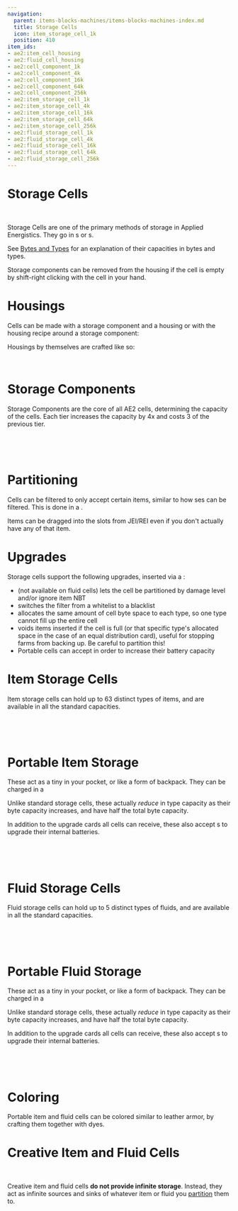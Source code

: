```yaml
---
navigation:
  parent: items-blocks-machines/items-blocks-machines-index.md
  title: Storage Cells
  icon: item_storage_cell_1k
  position: 410
item_ids:
- ae2:item_cell_housing
- ae2:fluid_cell_housing
- ae2:cell_component_1k
- ae2:cell_component_4k
- ae2:cell_component_16k
- ae2:cell_component_64k
- ae2:cell_component_256k
- ae2:item_storage_cell_1k
- ae2:item_storage_cell_4k
- ae2:item_storage_cell_16k
- ae2:item_storage_cell_64k
- ae2:item_storage_cell_256k
- ae2:fluid_storage_cell_1k
- ae2:fluid_storage_cell_4k
- ae2:fluid_storage_cell_16k
- ae2:fluid_storage_cell_64k
- ae2:fluid_storage_cell_256k
---
```

# Storage Cells

<ItemImage id="item_storage_cell_1k" scale="4" />   <ItemImage id="fluid_storage_cell_16k" scale="4" />

Storage Cells are one of the primary methods of storage in Applied Energistics. They go in <ItemLink id="drive" />s
or <ItemLink id="chest" />s.

See [Bytes and Types](../ae2-mechanics/bytes-and-types.md) for an explanation of their capacities in bytes and types.

Storage components can be removed from the housing if the cell is empty by shift-right clicking with the cell in your hand.

# Housings

Cells can be made with a storage component and a housing or with the housing recipe around a storage component:

<Recipe id="network/cells/item_storage_cell_1k_storage" />
<Recipe id="network/cells/item_storage_cell_1k" />

Housings by themselves are crafted like so:

<RecipeFor id="item_cell_housing" />   <RecipeFor id="fluid_cell_housing" />

# Storage Components

Storage Components are the core of all AE2 cells, determining the capacity of the cells. Each tier increases the capacity
by 4x and costs 3 of the previous tier.

<RecipeFor id="cell_component_1k" />   <RecipeFor id="cell_component_4k" />   <RecipeFor id="cell_component_16k" />

<RecipeFor id="cell_component_64k" />   <RecipeFor id="cell_component_256k" />

# Partitioning

Cells can be filtered to only accept certain items, similar to how <ItemLink id="storage_bus" />ses can be filtered. This is
done in a <ItemLink id="cell_workbench" />.

Items can be dragged into the slots from JEI/REI even if you don't actually have any of that item.

# Upgrades

Storage cells support the following upgrades, inserted via a <ItemLink id="cell_workbench" />:

- <ItemLink id="fuzzy_card" /> (not available on fluid cells) lets the cell be partitioned by damage level and/or ignore item NBT
- <ItemLink id="inverter_card" /> switches the filter from a whitelist to a blacklist
- <ItemLink id="equal_distribution_card" /> allocates the same amount of cell byte space to each type, so one type cannot fill up the entire cell
- <ItemLink id="void_card" /> voids items inserted if the cell is full (or that specific type's allocated space in the
case of an equal distribution card), useful for stopping farms from backing up. Be careful to partition this!
- Portable cells can accept <ItemLink id="energy_card" /> in order to increase their battery capacity

# Item Storage Cells

Item storage cells can hold up to 63 distinct types of items, and are available in all the standard capacities.

<Recipe id="network/cells/item_storage_cell_1k_storage" />   <Recipe id="network/cells/item_storage_cell_4k_storage" />   <Recipe id="network/cells/item_storage_cell_16k_storage" />

<Recipe id="network/cells/item_storage_cell_64k_storage" />   <Recipe id="network/cells/item_storage_cell_256k_storage" />

# Portable Item Storage

These act as a tiny <ItemLink id="chest" /> in your pocket, or like a form of backpack. They can be charged in a <ItemLink id="charger" />

Unlike standard storage cells, these actually *reduce* in type capacity as their byte capacity increases, and have half the
total byte capacity.

In addition to the upgrade cards all cells can receive, these also accept <ItemLink id="energy_card" />s to upgrade their internal batteries.

<RecipeFor id="portable_item_cell_1k" />   <RecipeFor id="portable_item_cell_4k" />   <RecipeFor id="portable_item_cell_16k" />

<RecipeFor id="portable_item_cell_64k" />   <RecipeFor id="portable_item_cell_256k" />

# Fluid Storage Cells

Fluid storage cells can hold up to 5 distinct types of fluids, and are available in all the standard capacities.

<Recipe id="network/cells/fluid_storage_cell_1k_storage" />   <Recipe id="network/cells/fluid_storage_cell_4k_storage" />   <Recipe id="network/cells/fluid_storage_cell_16k_storage" />

<Recipe id="network/cells/fluid_storage_cell_64k_storage" />   <Recipe id="network/cells/fluid_storage_cell_256k_storage" />

# Portable Fluid Storage

These act as a tiny <ItemLink id="chest" /> in your pocket, or like a form of backpack. They can be charged in a <ItemLink id="charger" />

Unlike standard storage cells, these actually *reduce* in type capacity as their byte capacity increases, and have half the
total byte capacity.

In addition to the upgrade cards all cells can receive, these also accept <ItemLink id="energy_card" />s to upgrade their internal batteries.

<RecipeFor id="portable_fluid_cell_1k" />   <RecipeFor id="portable_fluid_cell_4k" />   <RecipeFor id="portable_fluid_cell_16k" />

<RecipeFor id="portable_fluid_cell_64k" />   <RecipeFor id="portable_fluid_cell_256k" />

# Coloring

Portable item and fluid cells can be colored similar to leather armor, by crafting them together with dyes.

# Creative Item and Fluid Cells

<ItemImage id="creative_item_cell" scale="2" />   <ItemImage id="creative_fluid_cell" scale="2" />

Creative item and fluid cells **do not provide infinite storage**. Instead, they act as infinite sources and sinks of whatever
item or fluid you [partition](cell_workbench.md) them to.